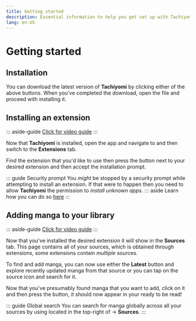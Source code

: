 ```yaml
---
title: Getting started
description: Essential information to help you get set up with Tachiyomi.
lang: en-US
---
```


# Getting started

## Installation

<DownloadButtons downloadStableTag="Tachiyomi" downloadPreviewTag="Tachiyomi Preview"/>

You can download the latest version of **Tachiyomi** by clicking either of the above buttons.
When you've completed the download, open the <VersionTag fileName/> file and proceed with installing it.

## Installing an extension

::: aside-guide
[<MaterialIcon icon-name="videocam"/> Click for video guide](/help/guides/getting-started/assets/extension_install.mp4)
:::

Now that **Tachiyomi** is installed, open the app and navigate to <Navigation item="browse"/> and then switch to the **Extensions** tab.

Find the extension that you'd like to use then press the <Navigation item="install"/> button next to your desired extension and then accept the installation prompt.

::: guide Security prompt
You *might* be stopped by a security prompt while attempting to install an extension. If that were to happen then you need to allow **Tachiyomi** the permission to *install unknown apps*.
::: aside
Learn how you can do so [here](/help/faq/#how-do-i-allow-third-party-installations)
:::

## Adding manga to your library

::: aside-guide
[<MaterialIcon icon-name="videocam"/> Click for video guide](/help/guides/getting-started/assets/library_add.mp4)
:::

Now that you've installed the desired extension it will show in the **Sources** tab. This page contains all of your sources, which is obtained through extensions, some extensions contain *multiple* sources.

To find and add manga, you can now use either the **Latest** button and explore recently updated manga from that source or you can tap on the source icon and search for it.

Now that you've presumably found manga that you want to add, click on it and then press the <Navigation item="bookmark"/> button, it should now appear in your <Navigation item="library"/> ready to be read!

::: guide Global search
You can search for manga globally across all your sources by using <Navigation item="search"/> located in the top-right of <Navigation item="browse"/> → **Sources**.
:::
